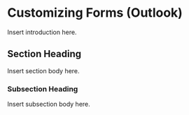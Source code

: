
# Customizing Forms (Outlook)

Insert introduction here.


## Section Heading

Insert section body here.


### Subsection Heading

Insert subsection body here.

